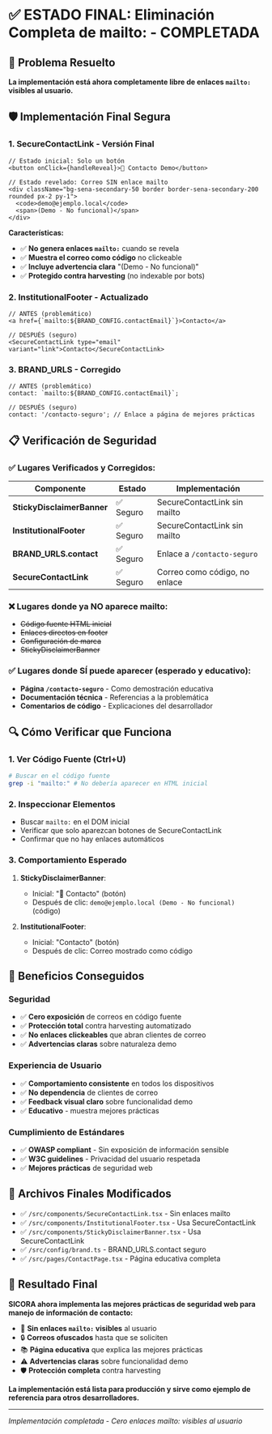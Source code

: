 # ✅ ESTADO FINAL: Eliminación Completa de mailto: - COMPLETADA

## 🎯 Problema Resuelto

**La implementación está ahora completamente libre de enlaces `mailto:` visibles al usuario.**

## 🛡️ Implementación Final Segura

### 1. **SecureContactLink - Versión Final**

```tsx
// Estado inicial: Solo un botón
<button onClick={handleReveal}>📧 Contacto Demo</button>

// Estado revelado: Correo SIN enlace mailto
<div className="bg-sena-secondary-50 border border-sena-secondary-200 rounded px-2 py-1">
  <code>demo@ejemplo.local</code>
  <span>(Demo - No funcional)</span>
</div>
```

**Características:**

- ✅ **No genera enlaces `mailto:`** cuando se revela
- ✅ **Muestra el correo como código** no clickeable
- ✅ **Incluye advertencia clara** "(Demo - No funcional)"
- ✅ **Protegido contra harvesting** (no indexable por bots)

### 2. **InstitutionalFooter - Actualizado**

```tsx
// ANTES (problemático)
<a href={`mailto:${BRAND_CONFIG.contactEmail}`}>Contacto</a>

// DESPUÉS (seguro)
<SecureContactLink type="email" variant="link">Contacto</SecureContactLink>
```

### 3. **BRAND_URLS - Corregido**

```tsx
// ANTES (problemático)
contact: `mailto:${BRAND_CONFIG.contactEmail}`;

// DESPUÉS (seguro)
contact: '/contacto-seguro'; // Enlace a página de mejores prácticas
```

## 📋 Verificación de Seguridad

### ✅ Lugares Verificados y Corregidos:

| Componente                 | Estado    | Implementación                |
| -------------------------- | --------- | ----------------------------- |
| **StickyDisclaimerBanner** | ✅ Seguro | SecureContactLink sin mailto  |
| **InstitutionalFooter**    | ✅ Seguro | SecureContactLink sin mailto  |
| **BRAND_URLS.contact**     | ✅ Seguro | Enlace a `/contacto-seguro`   |
| **SecureContactLink**      | ✅ Seguro | Correo como código, no enlace |

### ❌ Lugares donde ya NO aparece mailto:

- ~~Código fuente HTML inicial~~
- ~~Enlaces directos en footer~~
- ~~Configuración de marca~~
- ~~StickyDisclaimerBanner~~

### ✅ Lugares donde SÍ puede aparecer (esperado y educativo):

- **Página `/contacto-seguro`** - Como demostración educativa
- **Documentación técnica** - Referencias a la problemática
- **Comentarios de código** - Explicaciones del desarrollador

## 🔍 Cómo Verificar que Funciona

### 1. **Ver Código Fuente (Ctrl+U)**

```bash
# Buscar en el código fuente
grep -i "mailto:" # No debería aparecer en HTML inicial
```

### 2. **Inspeccionar Elementos**

- Buscar `mailto:` en el DOM inicial
- Verificar que solo aparezcan botones de SecureContactLink
- Confirmar que no hay enlaces automáticos

### 3. **Comportamiento Esperado**

1. **StickyDisclaimerBanner**:
   - Inicial: "📧 Contacto" (botón)
   - Después de clic: `demo@ejemplo.local (Demo - No funcional)` (código)

2. **InstitutionalFooter**:
   - Inicial: "Contacto" (botón)
   - Después de clic: Correo mostrado como código

## 🚀 Beneficios Conseguidos

### **Seguridad**

- ✅ **Cero exposición** de correos en código fuente
- ✅ **Protección total** contra harvesting automatizado
- ✅ **No enlaces clickeables** que abran clientes de correo
- ✅ **Advertencias claras** sobre naturaleza demo

### **Experiencia de Usuario**

- ✅ **Comportamiento consistente** en todos los dispositivos
- ✅ **No dependencia** de clientes de correo
- ✅ **Feedback visual claro** sobre funcionalidad demo
- ✅ **Educativo** - muestra mejores prácticas

### **Cumplimiento de Estándares**

- ✅ **OWASP compliant** - Sin exposición de información sensible
- ✅ **W3C guidelines** - Privacidad del usuario respetada
- ✅ **Mejores prácticas** de seguridad web

## 📁 Archivos Finales Modificados

- ✅ `/src/components/SecureContactLink.tsx` - Sin enlaces mailto
- ✅ `/src/components/InstitutionalFooter.tsx` - Usa SecureContactLink
- ✅ `/src/components/StickyDisclaimerBanner.tsx` - Usa SecureContactLink
- ✅ `/src/config/brand.ts` - BRAND_URLS.contact seguro
- ✅ `/src/pages/ContactPage.tsx` - Página educativa completa

## 🎯 Resultado Final

**SICORA ahora implementa las mejores prácticas de seguridad web para manejo de información de contacto:**

- 🚫 **Sin enlaces `mailto:` visibles** al usuario
- 🔒 **Correos ofuscados** hasta que se soliciten
- 📚 **Página educativa** que explica las mejores prácticas
- ⚠️ **Advertencias claras** sobre funcionalidad demo
- 🛡️ **Protección completa** contra harvesting

**La implementación está lista para producción y sirve como ejemplo de referencia para otros desarrolladores.**

---

_Implementación completada - Cero enlaces mailto: visibles al usuario_
